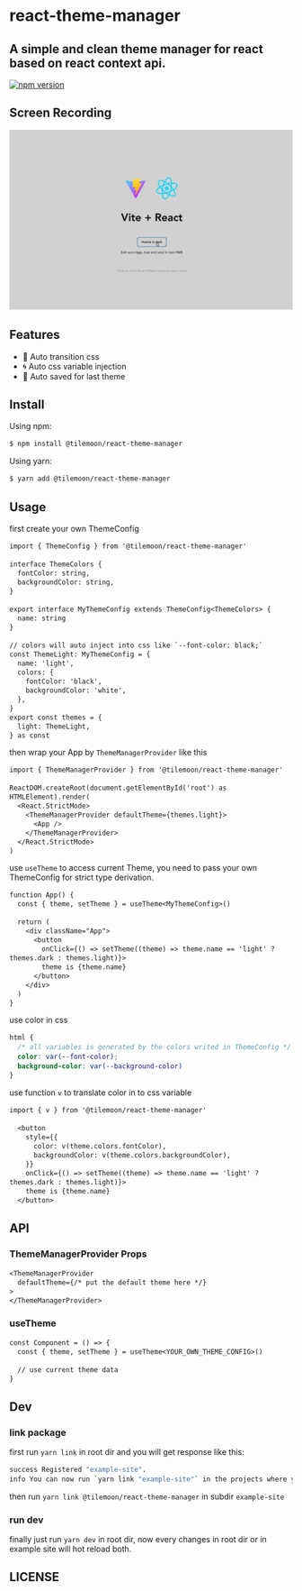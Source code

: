 # react-theme-manager
A simple and clean theme manager for react based on react context api.
---
[![npm version](https://badge.fury.io/js/@tilemoon%2Freact-theme-manager.svg)](https://badge.fury.io/js/@tilemoon%2Freact-theme-manager)


## Screen Recording
![Screen Recording](/images/theme-manager-transition.gif?raw=true)

## Features

- :rainbow: Auto transition css
- :cyclone: Auto css variable injection
- :kaaba: Auto saved for last theme

## Install
Using npm:

```bash
$ npm install @tilemoon/react-theme-manager
```

Using yarn:

```bash
$ yarn add @tilemoon/react-theme-manager
```

## Usage

first create your own ThemeConfig

```tsx
import { ThemeConfig } from '@tilemoon/react-theme-manager'

interface ThemeColors {
  fontColor: string,
  backgroundColor: string,
}

export interface MyThemeConfig extends ThemeConfig<ThemeColors> {
  name: string
}

// colors will auto inject into css like `--font-color: black;`
const ThemeLight: MyThemeConfig = {
  name: 'light',
  colors: {
    fontColor: 'black',
    backgroundColor: 'white',
  },
}
export const themes = {
  light: ThemeLight,
} as const

```

then wrap your App by `ThemeManagerProvider` like this

```tsx
import { ThemeManagerProvider } from '@tilemoon/react-theme-manager'

ReactDOM.createRoot(document.getElementById('root') as HTMLElement).render(
  <React.StrictMode>
    <ThemeManagerProvider defaultTheme={themes.light}>
      <App />
    </ThemeManagerProvider>
  </React.StrictMode>
)
```

use `useTheme` to access current Theme,
you need to pass your own ThemeConfig for strict type derivation.

```tsx
function App() {
  const { theme, setTheme } = useTheme<MyThemeConfig>()

  return (
    <div className="App">
      <button
        onClick={() => setTheme((theme) => theme.name == 'light' ? themes.dark : themes.light)}>
        theme is {theme.name}
      </button>
    </div>
  )
}
```

use color in css

```css
html {
  /* all variables is generated by the colors writed in ThemeConfig */
  color: var(--font-color);
  background-color: var(--background-color)
}
```

use function `v` to translate color in to css variable

```tsx
import { v } from '@tilemoon/react-theme-manager'

  <button
    style={{
      color: v(theme.colors.fontColor),
      backgroundColor: v(theme.colors.backgroundColor),
    }}
    onClick={() => setTheme((theme) => theme.name == 'light' ? themes.dark : themes.light)}>
    theme is {theme.name}
  </button>
```

## API

### ThemeManagerProvider Props

```tsx
<ThemeManagerProvider
  defaultTheme={/* put the default theme here */}
>
</ThemeManagerProvider>
```

### useTheme
```tsx
const Component = () => {
  const { theme, setTheme } = useTheme<YOUR_OWN_THEME_CONFIG>()

  // use current theme data
}
```

## Dev

### link package
first run `yarn link` in root dir and you will get response like this:
```bash
success Registered "example-site".
info You can now run `yarn link "example-site"` in the projects where you want to use this package and it will be used instead
```
then run `yarn link @tilemoon/react-theme-manager` in subdir `example-site`

### run dev
finally just run `yarn dev` in root dir, now every changes in root dir or in example site will hot reload both.

## LICENSE
